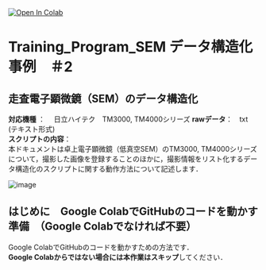 
<a href="https://colab.research.google.com/github/ARIM-Japan/Training_Program_SEM/blob/main/Hitachi_TM3000_4000_Training.ipynb">
  <img src="https://colab.research.google.com/assets/colab-badge.svg" alt="Open In Colab"/>
</a>


# Training_Program_SEM データ構造化事例　＃2

## 走査電子顕微鏡（SEM）のデータ構造化 

**対応機種** ：　 日立ハイテク　TM3000, TM4000シリーズ
**rawデータ**：　txt (テキスト形式)  
**スクリプトの内容**：  
本ドキュメントは卓上電子顕微鏡（低真空SEM）のTM3000, TM4000シリーズについて，撮影した画像を登録することのほかに，撮影情報をリスト化するデータ構造化のスクリプトに関する動作方法について記述します．

![image](https://user-images.githubusercontent.com/38028745/133568158-b10fe1c0-8024-434e-8bd6-23d71cfb6ffb.png)


## はじめに　Google ColabでGitHubのコードを動かす準備　（Google Colabでなければ不要）
Google ColabでGitHubのコードを動かすための方法です．  
**Google Colabからではない場合には本作業はスキップ**してください．  


